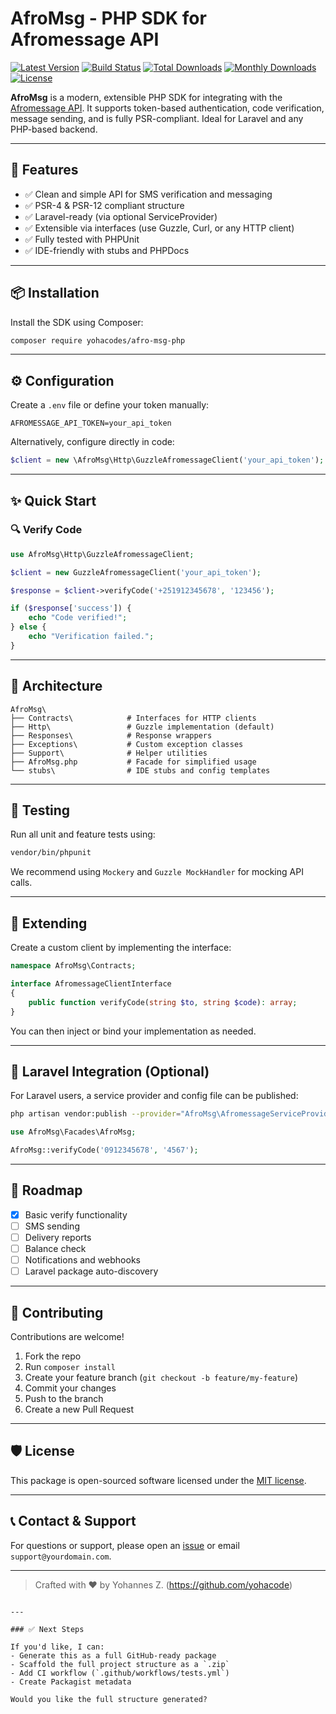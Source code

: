 # AfroMsg - PHP SDK for Afromessage API

[![Latest Version](https://img.shields.io/packagist/v/yohacodes/afro-msg-php.svg?style=flat-square)](https://packagist.org/packages/yohacode/afromsg)
[![Build Status](https://github.com/yohaqr/yohaqr/actions/workflows/php.yml/badge.svg)](https://github.com/yohacode/afro-msg-php/actions/workflows/php.yml)
[![Total Downloads](http://img.shields.io/packagist/dt/yohacode/afro-msg-php.svg)](https://packagist.org/packages/yoha/qr)
[![Monthly Downloads](http://img.shields.io/packagist/dm/yohacode/afro-msg-php.svg)](https://packagist.org/packages/yoha/qr)
[![License](http://img.shields.io/packagist/l/yohacode/afro-msg-php.svg)](https://packagist.org/packages/yohacode/afro-msg-php)


**AfroMsg** is a modern, extensible PHP SDK for integrating with the [Afromessage API](https://api.afromessage.com/). It supports token-based authentication, code verification, message sending, and is fully PSR-compliant. Ideal for Laravel and any PHP-based backend.

---

## 🚀 Features

- ✅ Clean and simple API for SMS verification and messaging
- ✅ PSR-4 & PSR-12 compliant structure
- ✅ Laravel-ready (via optional ServiceProvider)
- ✅ Extensible via interfaces (use Guzzle, Curl, or any HTTP client)
- ✅ Fully tested with PHPUnit
- ✅ IDE-friendly with stubs and PHPDocs

---

## 📦 Installation

Install the SDK using Composer:

```bash
composer require yohacodes/afro-msg-php
````

---

## ⚙️ Configuration

Create a `.env` file or define your token manually:

```env
AFROMESSAGE_API_TOKEN=your_api_token
```

Alternatively, configure directly in code:

```php
$client = new \AfroMsg\Http\GuzzleAfromessageClient('your_api_token');
```

---

## ✨ Quick Start

### 🔍 Verify Code

```php
use AfroMsg\Http\GuzzleAfromessageClient;

$client = new GuzzleAfromessageClient('your_api_token');

$response = $client->verifyCode('+251912345678', '123456');

if ($response['success']) {
    echo "Code verified!";
} else {
    echo "Verification failed.";
}
```

---

## 🧱 Architecture

```plaintext
AfroMsg\
├── Contracts\            # Interfaces for HTTP clients
├── Http\                 # Guzzle implementation (default)
├── Responses\            # Response wrappers
├── Exceptions\           # Custom exception classes
├── Support\              # Helper utilities
├── AfroMsg.php           # Facade for simplified usage
└── stubs\                # IDE stubs and config templates
```

---

## 🧪 Testing

Run all unit and feature tests using:

```bash
vendor/bin/phpunit
```

We recommend using `Mockery` and `Guzzle MockHandler` for mocking API calls.

---

## 🧩 Extending

Create a custom client by implementing the interface:

```php
namespace AfroMsg\Contracts;

interface AfromessageClientInterface
{
    public function verifyCode(string $to, string $code): array;
}
```

You can then inject or bind your implementation as needed.

---

## 🎯 Laravel Integration (Optional)

For Laravel users, a service provider and config file can be published:

```bash
php artisan vendor:publish --provider="AfroMsg\AfromessageServiceProvider"
```

```php
use AfroMsg\Facades\AfroMsg;

AfroMsg::verifyCode('0912345678', '4567');
```

---

## 🧠 Roadmap

* [x] Basic verify functionality
* [ ] SMS sending
* [ ] Delivery reports
* [ ] Balance check
* [ ] Notifications and webhooks
* [ ] Laravel package auto-discovery

---

## 🤝 Contributing

Contributions are welcome!

1. Fork the repo
2. Run `composer install`
3. Create your feature branch (`git checkout -b feature/my-feature`)
4. Commit your changes
5. Push to the branch
6. Create a new Pull Request

---

## 🛡 License

This package is open-sourced software licensed under the [MIT license](LICENSE).

---

## 📞 Contact & Support

For questions or support, please open an [issue](https://github.com/yohacode/afromsg/issues) or email `support@yourdomain.com`.

---

> Crafted with ❤️ by Yohannes Z. (https://github.com/yohacode)

```

---

### ✅ Next Steps

If you'd like, I can:
- Generate this as a full GitHub-ready package
- Scaffold the full project structure as a `.zip`
- Add CI workflow (`.github/workflows/tests.yml`)
- Create Packagist metadata

Would you like the full structure generated?
```
